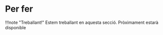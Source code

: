 # Per fer

!!!note "Treballant!"
	Estem treballant en aquesta secció. Pròximament estarà disponible
